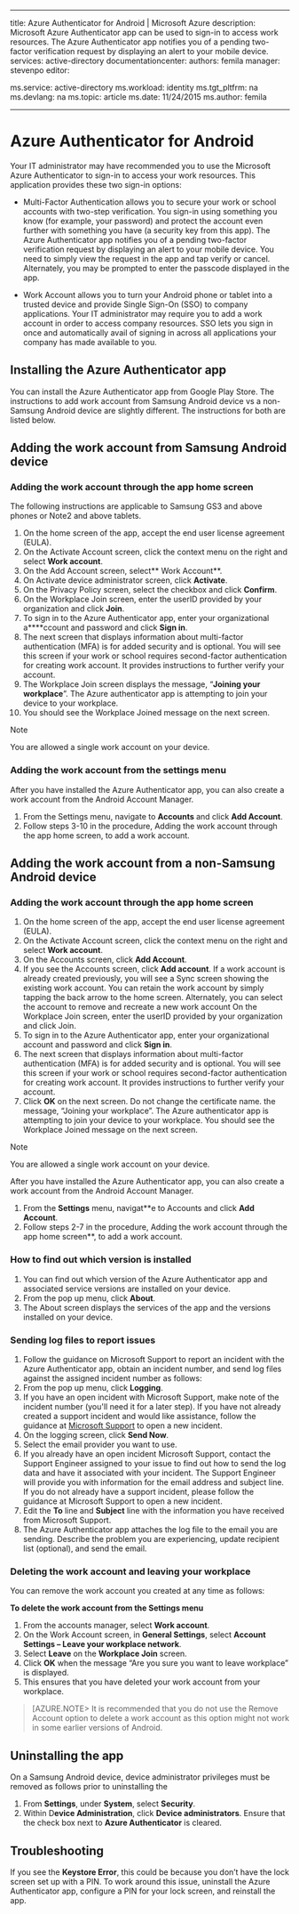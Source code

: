 
---
title: Azure Authenticator for Android | Microsoft Azure
description: Microsoft Azure Authenticator app can be used to sign-in to access work resources. The Azure Authenticator app notifies you of a pending two-factor verification request by displaying an alert to your mobile device.
services: active-directory
documentationcenter: 
authors: femila
manager: stevenpo
editor: 

ms.service: active-directory
ms.workload: identity
ms.tgt_pltfrm: na
ms.devlang: na
ms.topic: article
ms.date: 11/24/2015
ms.author: femila

---
# Azure Authenticator for Android
Your IT administrator may have recommended you to use the Microsoft Azure Authenticator to sign-in to access your work resources. This application provides these two sign-in options:

* Multi-Factor Authentication allows you to secure your work or school accounts with two-step verification. You sign-in using something you know (for example, your password) and protect the account even further with something you have (a security key from this app). The Azure Authenticator app notifies you of a pending two-factor verification request by displaying an alert to your mobile device. You need to simply view the request in the app and tap verify or cancel. Alternately, you may be prompted to enter the passcode displayed in the app.

* Work Account allows you to turn your Android phone or tablet into a trusted device and provide Single Sign-On (SSO) to company applications. Your IT administrator may require you to add a work account in order to access company resources. SSO lets you sign in once and automatically avail of signing in across all applications your company has made available to you.


## Installing the Azure Authenticator app
You can install the Azure Authenticator app from Google Play Store.
The instructions to add work account from Samsung Android device vs a non-Samsung Android device are slightly different. The instructions for both are listed below.

## Adding the work account from Samsung Android device
### Adding the work account through the app home screen
The following instructions are applicable to Samsung GS3 and above phones or Note2 and above tablets.

1. On the home screen of the app, accept the end user license agreement (EULA).
2. On the Activate Account screen, click the context menu on the right and select **Work account**.
3. On the Add Account screen, select** Work Account**.
4. On Activate device administrator screen, click **Activate**.
5. On the Privacy Policy screen, select the checkbox and click **Confirm**.
6. On the Workplace Join screen, enter the userID provided by your organization and click **Join**.
7. To sign in to the Azure Authenticator app, enter your organizational a****ccount and password and click **Sign in**.
8. The next screen that displays information about multi-factor authentication (MFA) is for added security and is optional. You will see this screen if your work or school requires second-factor authentication for creating work account. It provides instructions to further verify your account.
9. The Workplace Join screen displays the message, “**Joining your workplace**”. The Azure authenticator app is attempting to join your device to your workplace.
10. You should see the Workplace Joined message on the next screen.

> [!NOTE]
> You are allowed a single work account on your device.
> 
> 
### Adding the work account from the settings menu
After you have installed the Azure Authenticator app, you can also create a work account from the Android Account Manager.

1. From the Settings menu, navigate to **Accounts** and click **Add Account**.
2. Follow steps 3-10 in the procedure, Adding the work account through the app home screen, to add a work account.

## Adding the work account from a non-Samsung Android device
### Adding the work account through the app home screen
1. On the home screen of the app, accept the end user license agreement (EULA).
2. On the Activate Account screen, click the context menu on the right and select **Work account**.
3. On the Accounts screen, click **Add Account**.
4. If you see the Accounts screen, click **Add account**. If a work account is already created previously, you will see a Sync screen showing the existing work account. You can retain the work account by simply tapping the back arrow to the home screen. Alternately, you can select the account to remove and recreate a new work account
On the Workplace Join screen, enter the userID provided by your organization and click Join.
5. To sign in to the Azure Authenticator app, enter your organizational account and password and click **Sign in**.
6. The next screen that displays information about multi-factor authentication (MFA) is for added security and is optional. You will see this screen if your work or school requires second-factor authentication for creating work account. It provides instructions to further verify your account.
7. Click **OK** on the next screen. Do not change the certificate name.
the message, “Joining your workplace”. The Azure authenticator app is attempting to join your device to your workplace.
You should see the Workplace Joined message on the next screen.

> [!NOTE]
> You are allowed a single work account on your device.
> 
> 
After you have installed the Azure Authenticator app, you can also create a work account from the Android Account Manager.

1. From the **Settings** menu, navigat**e to Accounts and click **Add Account**.
2. Follow steps 2-7 in the procedure, Adding the work account through the app home screen**, to add a work account.

### How to find out which version is installed
1. You can find out which version of the Azure Authenticator app and associated service versions are installed on your device.
2. From the pop up menu, click **About**.
3. The About screen displays the services of the app and the versions installed on your device.

### Sending log files to report issues
1. Follow the guidance on Microsoft Support to report an incident with the Azure Authenticator app, obtain an incident number, and send log files against the assigned incident number as follows:
2. From the pop up menu, click **Logging**.
3. If you have an open incident with Microsoft Support, make note of the incident number (you'll need it for a later step). If you have not already created a support incident and would like assistance, follow the guidance at [Microsoft Support](https://support.microsoft.com/en-us/contactus) to open a new incident.
4. On the logging screen, click **Send Now**.
5. Select the email provider you want to use.
6. If you already have an open incident Microsoft Support, contact the Support Engineer assigned to your issue to find out how to send the log data and have it associated with your incident. The Support Engineer will provide you with information for the email address and subject line. If you do not already have a support incident, please follow the guidance at Microsoft Support to open a new incident.
7. Edit the **To** line and **Subject** line with the information you have received from Microsoft Support.
8. The Azure Authenticator app attaches the log file to the email you are sending. Describe the problem you are experiencing, update recipient list (optional), and send the email.

### Deleting the work account and leaving your workplace
You can remove the work account you created at any time as follows:

**To delete the work account from the Settings menu**

1. From the accounts manager, select **Work account**.
2. On the Work Account screen, in **General Settings**, select **Account Settings – Leave your workplace network**.
3. Select **Leave** on the **Workplace Join** screen.
4. Click **OK** when the message “Are you sure you want to leave workplace” is displayed.
5. This ensures that you have deleted your work account from your workplace.

> [AZURE.NOTE>
> It is recommended that you do not use the Remove Account option to delete a work account as this option might not work in some earlier versions of Android.
> 
> 
## Uninstalling the app
On a Samsung Android device, device administrator privileges must be removed as follows prior to uninstalling the 

1. From **Settings**, under **System**, select **Security**.
2. Within D**evice Administration**, click **Device administrators**. Ensure that the check box next to **Azure Authenticator** is cleared.

## Troubleshooting
If you see the  **Keystore Error**, this could be because you don’t have the lock screen set up with a PIN. To work around this issue, uninstall the Azure Authenticator app, configure a PIN for your lock screen, and reinstall the app.

